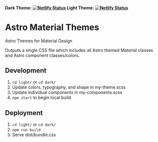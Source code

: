 
#### Dark Theme: [![Netlify Status](https://api.netlify.com/api/v1/badges/8156bc8d-6a8b-4274-ab31-bf191d444074/deploy-status)](https://app.netlify.com/sites/astro-material/deploys) Light Theme: [![Netlify Status](https://api.netlify.com/api/v1/badges/2d01e2ae-bba1-4187-bcc8-6ca98b7a35cf/deploy-status)](https://app.netlify.com/sites/astro-material-light/deploys)



# Astro Material Themes

Astro Themes for Material Design

Outputs a single CSS file which includes all Astro themed Material classes and Astro component classes/colors.

## Development

1. `cd light/` or `cd dark/`
2. Update colors, typography, and shape in my-theme.scss
3. Update individual components in my-components.scss
4. `npm start` to begin local build

## Deployment

1. `cd light/` or `cd dark/`
2. `npm run build`
3. Serve dist/bundle.css
